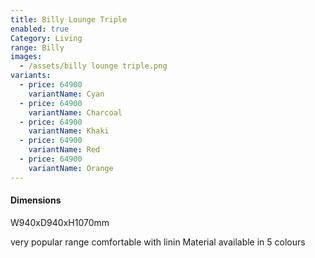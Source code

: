```yaml
---
title: Billy Lounge Triple
enabled: true
Category: Living
range: Billy
images:
  - /assets/billy lounge triple.png
variants:
  - price: 64900
    variantName: Cyan
  - price: 64900
    variantName: Charcoal
  - price: 64900
    variantName: Khaki
  - price: 64900
    variantName: Red
  - price: 64900
    variantName: Orange
---
```


#### Dimensions

W940xD940xH1070mm

very popular range comfortable with linin Material available in 5 colours
